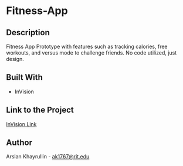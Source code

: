 # Fitness-App

## Description
Fitness App Prototype with features such as tracking calories, free workouts, and versus mode to challenge friends. No code utilized, just design. 
  
## Built With
- InVision

## Link to the Project
[InVision Link](https://invis.io/Z5VWULSBGAE)
  
## Author
Arslan Khayrullin - ak1767@rit.edu
